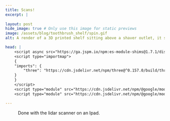 ```yaml
---
title: Scans!
excerpt: |
    
layout: post
hide_image: true # Only use this image for static previews
image: /assets/blog/toothbrush_shelf/spin.gif
alt: A render of a 3D printed shelf sitting above a shaver outlet, it spins slowly. 

head: |
    <script async src="https://ga.jspm.io/npm:es-module-shims@1.7.1/dist/es-module-shims.js"></script>
    <script type="importmap">
    {
    "imports": {
        "three": "https://cdn.jsdelivr.net/npm/three@^0.157.0/build/three.module.min.js"
    }
    }
    </script>
    <script type="module" src="https://cdn.jsdelivr.net/npm/@google/model-viewer/dist/model-viewer-module.min.js"></script>
    <script type="module" src="https://cdn.jsdelivr.net/npm/@google/model-viewer-effects/dist/model-viewer-effects.min.js"></script>

---
```


<figure>
<model-viewer style="width: 500px; height: 500px;" src="/assets/blog/scans/container/container.glb" ar ar-modes="scene-viewer webxr quick-look" camera-controls shadow-intensity="1" exposure="1.08" camera-orbit="30.45deg 63.68deg 27.8m" field-of-view="22.88deg" auto-rotate>
  <effect-composer>
    <pixelate-effect></pixelate-effect>
  </effect-composer>
</model-viewer>
<figcaption>
Done with the lidar scanner on an Ipad.
</figcaption>
</figure>


